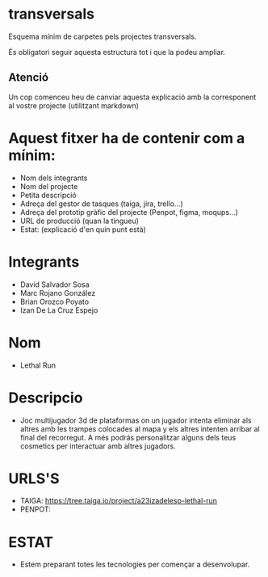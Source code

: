 # transversals
Esquema mínim de carpetes pels projectes transversals.

És obligatori seguir aquesta estructura tot i que la podeu ampliar.

## Atenció
Un cop comenceu heu de canviar aquesta explicació amb la corresponent al vostre projecte (utilitzant markdown)

# Aquest fitxer ha de contenir com a mínim:
 * Nom dels integrants
 * Nom del projecte
 * Petita descripció
 * Adreça del gestor de tasques (taiga, jira, trello...)
 * Adreça del prototip gràfic del projecte (Penpot, figma, moqups...)
 * URL de producció (quan la tingueu)
 * Estat: (explicació d'en quin punt està)

 # Integrants
 * David Salvador Sosa
 * Marc  Rojano González
 * Brian Orozco Poyato
 * Izan De La Cruz Espejo

 # Nom 
 * Lethal Run

 # Descripcio
 * Joc multijugador 3d de plataformas on un jugador intenta eliminar als altres amb les trampes colocades al mapa y els altres intenten arribar al final del recorregut. A més podrás personalitzar alguns dels teus cosmetics per interactuar amb altres jugadors.

 # URLS'S
 * TAIGA: https://tree.taiga.io/project/a23izadelesp-lethal-run
 * PENPOT: 

 # ESTAT
* Estem preparant totes les tecnologies per començar a desenvolupar.

